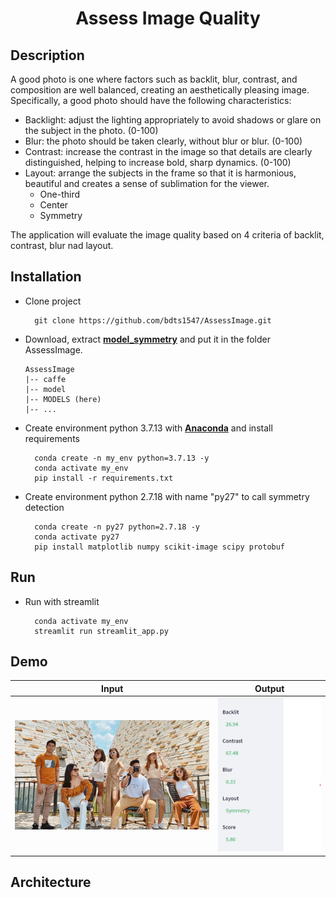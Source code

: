<div align="center">
  <h1> Assess Image Quality </h1>
</div>

## Description
A good photo is one where factors such as backlit, blur, contrast, and composition are well balanced, creating an aesthetically pleasing image. Specifically, a good photo should have the following characteristics:
+ Backlight: adjust the lighting appropriately to avoid shadows or glare on the subject in the photo. (0-100)
+ Blur: the photo should be taken clearly, without blur or blur. (0-100)
+ Contrast: increase the contrast in the image so that details are clearly distinguished, helping to increase bold, sharp dynamics. (0-100)
+ Layout: arrange the subjects in the frame so that it is harmonious, beautiful and creates a sense of sublimation for the viewer.
  - One-third
  - Center
  - Symmetry

The application will evaluate the image quality based on 4 criteria of backlit, contrast, blur nad layout.

## Installation
- Clone project
  ```
    git clone https://github.com/bdts1547/AssessImage.git
  ```
- Download, extract **[model_symmetry](https://drive.google.com/file/d/1O5nzjuWbkFM68sFY2qYj6uFI0H14FOkZ/view?usp=share_link)** and put it in the folder AssessImage.
  ```
  AssessImage
  |-- caffe
  |-- model
  |-- MODELS (here)
  |-- ...
  ```
- Create environment python 3.7.13 with **[Anaconda](https://www.anaconda.com/)** and install requirements
  ```
    conda create -n my_env python=3.7.13 -y
    conda activate my_env
    pip install -r requirements.txt
  ```
- Create environment python 2.7.18 with name "py27" to call symmetry detection
  ```
    conda create -n py27 python=2.7.18 -y
    conda activate py27
    pip install matplotlib numpy scikit-image scipy protobuf
  ```


## Run

- Run with streamlit
  ```
    conda activate my_env
    streamlit run streamlit_app.py
  ```
  
## Demo
Input          |  Output
:-------------------------:|:-------------------------:
![](img/symmetry_48.png)  |  ![](img/sym48.png)

## Architecture


